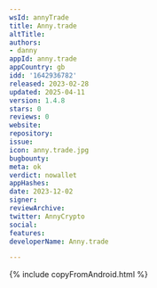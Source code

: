 ```yaml
---
wsId: annyTrade
title: Anny.trade
altTitle: 
authors:
- danny
appId: anny.trade
appCountry: gb
idd: '1642936782'
released: 2023-02-28
updated: 2025-04-11
version: 1.4.8
stars: 0
reviews: 0
website: 
repository: 
issue: 
icon: anny.trade.jpg
bugbounty: 
meta: ok
verdict: nowallet
appHashes: 
date: 2023-12-02
signer: 
reviewArchive: 
twitter: AnnyCrypto
social: 
features: 
developerName: Anny.trade

---
```


{% include copyFromAndroid.html %}
